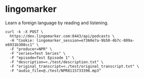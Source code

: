 # lingomarker
Learn a foreign language by reading and listening.

```
curl -k -X POST \
  https://dev.lingomarker.com:8443/api/podcasts \
  -H "Cookie: lingomarker_session=e7360e7a-9b50-4b7c-809a-e6931b308cc1" \
  -F "producer=NPR" \
  -F "series=Test Series" \
  -F "episode=Test Episode 1" \
  -F "description=<./test/description.txt" \
  -F "original_transcript=<./test/original_transcript.txt" \
  -F "audio_file=@./test/NPR8115733396.mp3"
```  
